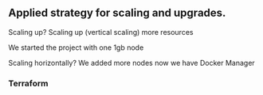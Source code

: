 
## Applied strategy for scaling and upgrades.

Scaling up? Scaling up (vertical scaling) more resources 

We started the project with one 1gb node   

Scaling horizontally?
We added more nodes 
now we have
Docker 
Manager 



### Terraform


